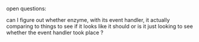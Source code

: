 open questions:  

can I figure out whether enzyme, with its event handler, it actually comparing to things to see if it looks like it should or is it just looking to see whether the event handler took place ?